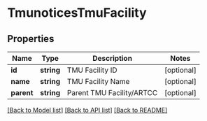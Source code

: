 # TmunoticesTmuFacility

## Properties
Name | Type | Description | Notes
------------ | ------------- | ------------- | -------------
**id** | **string** | TMU Facility ID | [optional] 
**name** | **string** | TMU Facility Name | [optional] 
**parent** | **string** | Parent TMU Facility/ARTCC | [optional] 

[[Back to Model list]](../README.md#documentation-for-models) [[Back to API list]](../README.md#documentation-for-api-endpoints) [[Back to README]](../README.md)


